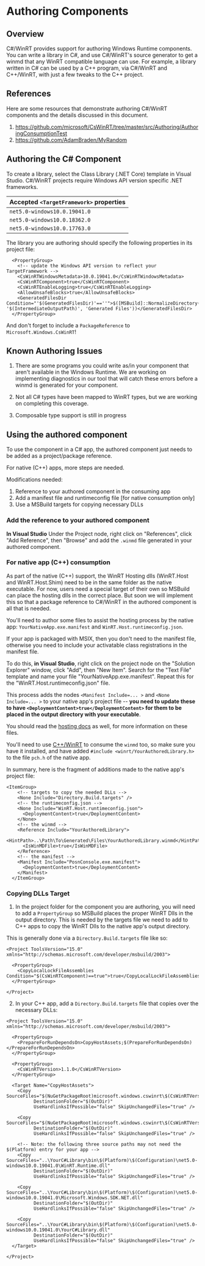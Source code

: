 # Authoring Components

## Overview
C#/WinRT provides support for authoring Windows Runtime components. You can write a library in C#, and use C#/WinRT's source generator to get a winmd that any WinRT compatible language can use. For example, a library written in C# can be used by a C++ program, via C#/WinRT and C++/WinRT, with just a few tweaks to the C++ project.


## References
Here are some resources that demonstrate authoring C#/WinRT components and the details discussed in this document.
1. https://github.com/microsoft/CsWinRT/tree/master/src/Authoring/AuthoringConsumptionTest
2. https://github.com/AdamBraden/MyRandom


## Authoring the C# Component
To create a library, select the Class Library (.NET Core) template in Visual Studio. C#/WinRT projects require Windows API version specific .NET frameworks.

Accepted `<TargetFramework>` properties |
--- |
`net5.0-windows10.0.19041.0` |
`net5.0-windows10.0.18362.0` |
`net5.0-windows10.0.17763.0` |

The library you are authoring should specify the following properties in its project file: 
```
  <PropertyGroup>
    <!-- update the Windows API version to reflect your TargetFramework -->
    <CsWinRTWindowsMetadata>10.0.19041.0</CsWinRTWindowsMetadata>
    <CsWinRTComponent>true</CsWinRTComponent>
    <CsWinRTEnableLogging>true</CsWinRTEnableLogging>
    <AllowUnsafeBlocks>true</AllowUnsafeBlocks>
    <GeneratedFilesDir Condition="'$(GeneratedFilesDir)'==''">$([MSBuild]::NormalizeDirectory('$(MSBuildProjectDirectory)', '$(IntermediateOutputPath)', 'Generated Files'))</GeneratedFilesDir>
  </PropertyGroup>
```
And don't forget to include a `PackageReference` to `Microsoft.Windows.CsWinRT`!


## Known Authoring Issues
1. There are some programs you could write as/in your component that aren't available in the Windows Runtime. 
We are working on implementing diagnostics in our tool that will catch these errors before a winmd is generated for your component.

2. Not all C# types have been mapped to WinRT types, but we are working on completing this coverage. 

3. Composable type support is still in progress

## Using the authored component

To use the component in a C# app, the authored component just needs to be added as a project/package reference.

For native (C++) apps, more steps are needed.

Modifications needed: 
  1. Reference to your authored component in the consuming app
  2. Add a manifest file and runtimeconfig file [for native consumption only] 
  3. Use a MSBuild targets for copying necessary DLLs


### Add the reference to your authored component
**In Visual Studio** Under the Project node, right click on "References", click "Add Reference", then "Browse" and add the `.winmd` file generated in your authored component. 

### For native app (C++) consumption
As part of the native (C++) support, the WinRT Hosting dlls (WinRT.Host and WinRT.Host.Shim) need to be in the same folder as the native executable. 
For now, users need a special target of their own so MSBuild can place the hosting dlls in the correct place. But soon we will implement this so that a package reference to C#/WinRT in the authored component is all that is needed.

You'll need to author some files to assist the hosting process by the native app: `YourNativeApp.exe.manifest` and `WinRT.Host.runtimeconfig.json`. 

If your app is packaged with MSIX, then you don't need to the manifest file, otherwise you need to include your activatable class registrations in the manifest file.

To do this, **in Visual Studio**, right click on the project node on the "Solution Explorer" window, click "Add", then "New Item". Search for the "Text File" template and name your file "YourNativeApp.exe.manifest".
Repeat this for the "WinRT.Host.runtimeconfig.json" file. 

This process adds the nodes `<Manifest Include=... >` and `<None Include=... >` to your native app's project file -- **you need to update these to have `<DeploymentContent>true</DeploymentContent>` for them to be placed in the output directory with your executable**.  

You should read the [hosting docs](https://github.com/microsoft/CsWinRT/blob/master/docs/hosting.md) as well, for more information on these files.

You'll need to use [C++/WinRT](https://docs.microsoft.com/en-us/windows/uwp/cpp-and-winrt-apis/intro-to-using-cpp-with-winrt) to consume the `winmd` too, so make sure you have it installed, and have added `#include <winrt/YourAuthoredLibrary.h>` to the file `pch.h` of the native app.  

In summary, here is the fragment of additions made to the native app's project file:
```
<ItemGroup>
    <!-- targets to copy the needed DLLs -->
    <None Include="Directory.Build.targets" />
    <!-- the runtimeconfig.json -->
    <None Include="WinRT.Host.runtimeconfig.json">
      <DeploymentContent>true</DeploymentContent>
    </None>
    <!-- the winmd -->
    <Reference Include="YourAuthoredLibrary">
      <HintPath>..\Path\To\Generated\Files\YourAuthoredLibrary.winmd</HintPath>
      <IsWinMDFile>true</IsWinMDFile>
    </Reference>
    <!-- the manifest -->
    <Manifest Include="PosnConsole.exe.manifest">
      <DeploymentContent>true</DeploymentContent>
    </Manifest>
  </ItemGroup> 
```

### Copying DLLs Target

1. In the project folder for the component you are authoring, you will need to add a `PropertyGroup` so MSBuild places the proper WinRT Dlls in the output directory. This is needed by the targets file we need to add to C++ apps to copy the WinRT Dlls to the native app's output directory.

This is generally done via a `Directory.Build.targets` file like so:
```
<Project ToolsVersion="15.0" xmlns="http://schemas.microsoft.com/developer/msbuild/2003">
 
  <PropertyGroup>
    <CopyLocalLockFileAssemblies Condition="$(CsWinRTComponent)==true">true</CopyLocalLockFileAssemblies>
  </PropertyGroup>

</Project>
```


2. In your C++ app, add a `Directory.Build.targets` file that copies over the necessary DLLs: 
```
<Project ToolsVersion="15.0" xmlns="http://schemas.microsoft.com/developer/msbuild/2003">

  <PropertyGroup>
    <PrepareForRunDependsOn>CopyHostAssets;$(PrepareForRunDependsOn)</PrepareForRunDependsOn>
  </PropertyGroup>
  
  <PropertyGroup>
    <CsWinRTVersion>1.1.0</CsWinRTVersion>
  </PropertyGroup>
  
  <Target Name="CopyHostAssets">
    <Copy SourceFiles="$(NuGetPackageRoot)microsoft.windows.cswinrt\$(CsWinRTVersion)\native\$(Platform)\WinRT.Host.dll"
          DestinationFolder="$(OutDir)" 
          UseHardlinksIfPossible="false" SkipUnchangedFiles="true" />
    
    <Copy SourceFiles="$(NuGetPackageRoot)microsoft.windows.cswinrt\$(CsWinRTVersion)\lib\net5.0\WinRT.Host.Shim.dll"
          DestinationFolder="$(OutDir)" 
          UseHardlinksIfPossible="false" SkipUnchangedFiles="true" />
    
    <!-- Note: the following three source paths may not need the $(Platform) entry for your app -->
    <Copy SourceFiles="..\YourC#Library\bin\$(Platform)\$(Configuration)\net5.0-windows10.0.19041.0\WinRT.Runtime.dll" 
          DestinationFolder="$(OutDir)" 
          UseHardlinksIfPossible="false" SkipUnchangedFiles="true" />

    <Copy SourceFiles="..\YourC#Library\bin\$(Platform)\$(Configuration)\net5.0-windows10.0.19041.0\Microsoft.Windows.SDK.NET.dll"
          DestinationFolder="$(OutDir)"
          UseHardlinksIfPossible="false" SkipUnchangedFiles="true" />
    
    <Copy SourceFiles="..\YourC#Library\bin\$(Platform)\$(Configuration)\net5.0-windows10.0.19041.0\YourC#Library.dll"
          DestinationFolder="$(OutDir)"
          UseHardlinksIfPossible="false" SkipUnchangedFiles="true" />
  </Target>  
  
</Project>

```

